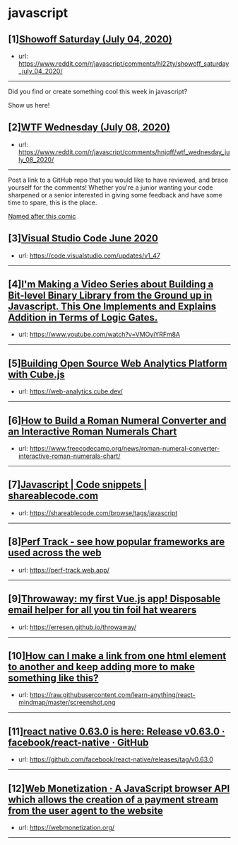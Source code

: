 # javascript
## [1][Showoff Saturday (July 04, 2020)](https://www.reddit.com/r/javascript/comments/hl22ty/showoff_saturday_july_04_2020/)
- url: https://www.reddit.com/r/javascript/comments/hl22ty/showoff_saturday_july_04_2020/
---
Did you find or create something cool this week in javascript? 

Show us here!
## [2][WTF Wednesday (July 08, 2020)](https://www.reddit.com/r/javascript/comments/hnjqff/wtf_wednesday_july_08_2020/)
- url: https://www.reddit.com/r/javascript/comments/hnjqff/wtf_wednesday_july_08_2020/
---
Post a link to a GitHub repo that you would like to have reviewed, and brace yourself for the comments!
Whether you're a junior wanting your code sharpened or a senior interested in giving some feedback and have some time to spare, 
this is the place.

[Named after this comic](https://davidwalsh.name/demo/code-review.png)
## [3][Visual Studio Code June 2020](https://www.reddit.com/r/javascript/comments/hoae97/visual_studio_code_june_2020/)
- url: https://code.visualstudio.com/updates/v1_47
---

## [4][I'm Making a Video Series about Building a Bit-level Binary Library from the Ground up in Javascript. This One Implements and Explains Addition in Terms of Logic Gates.](https://www.reddit.com/r/javascript/comments/hoo885/im_making_a_video_series_about_building_a/)
- url: https://www.youtube.com/watch?v=VMOyiYRFm8A
---

## [5][Building Open Source Web Analytics Platform with Cube.js](https://www.reddit.com/r/javascript/comments/ho5u6y/building_open_source_web_analytics_platform_with/)
- url: https://web-analytics.cube.dev/
---

## [6][How to Build a Roman Numeral Converter and an Interactive Roman Numerals Chart](https://www.reddit.com/r/javascript/comments/hof6w3/how_to_build_a_roman_numeral_converter_and_an/)
- url: https://www.freecodecamp.org/news/roman-numeral-converter-interactive-roman-numerals-chart/
---

## [7][Javascript | Code snippets | shareablecode.com](https://www.reddit.com/r/javascript/comments/honf76/javascript_code_snippets_shareablecodecom/)
- url: https://shareablecode.com/browse/tags/javascript
---

## [8][Perf Track - see how popular frameworks are used across the web](https://www.reddit.com/r/javascript/comments/ho3eep/perf_track_see_how_popular_frameworks_are_used/)
- url: https://perf-track.web.app/
---

## [9][Throwaway: my first Vue.js app! Disposable email helper for all you tin foil hat wearers](https://www.reddit.com/r/javascript/comments/hoc0ol/throwaway_my_first_vuejs_app_disposable_email/)
- url: https://erresen.github.io/throwaway/
---

## [10][How can I make a link from one html element to another and keep adding more to make something like this?](https://www.reddit.com/r/javascript/comments/hoo4ab/how_can_i_make_a_link_from_one_html_element_to/)
- url: https://raw.githubusercontent.com/learn-anything/react-mindmap/master/screenshot.png
---

## [11][react native 0.63.0 is here: Release v0.63.0 · facebook/react-native · GitHub](https://www.reddit.com/r/javascript/comments/ho1dhe/react_native_0630_is_here_release_v0630/)
- url: https://github.com/facebook/react-native/releases/tag/v0.63.0
---

## [12][Web Monetization · A JavaScript browser API which allows the creation of a payment stream from the user agent to the website](https://www.reddit.com/r/javascript/comments/hnvazd/web_monetization_a_javascript_browser_api_which/)
- url: https://webmonetization.org/
---

